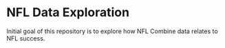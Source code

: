 # NFL Data Exploration
Initial goal of this repository is to explore how NFL Combine data relates to NFL success.